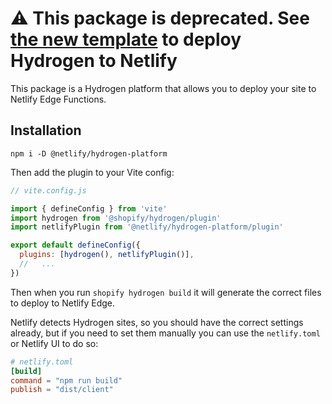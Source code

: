 # ⚠️ This package is deprecated. See [the new template](https://github.com/netlify/hydrogen-template) to deploy Hydrogen to Netlify

This package is a Hydrogen platform that allows you to deploy your site to Netlify Edge Functions.

## Installation

```shell
npm i -D @netlify/hydrogen-platform
```

Then add the plugin to your Vite config:

```js
// vite.config.js

import { defineConfig } from 'vite'
import hydrogen from '@shopify/hydrogen/plugin'
import netlifyPlugin from '@netlify/hydrogen-platform/plugin'

export default defineConfig({
  plugins: [hydrogen(), netlifyPlugin()],
  //   ...
})
```

Then when you run `shopify hydrogen build` it will generate the correct files to deploy to Netlify Edge.

Netlify detects Hydrogen sites, so you should have the correct settings already, but if you need to set them manually you can use the `netlify.toml` or Netlify UI to do so:

```toml
# netlify.toml
[build]
command = "npm run build"
publish = "dist/client"
```

